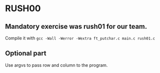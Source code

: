 # RUSH00

## Mandatory exercise was rush01 for our team.
Compile it with `gcc -Wall -Werror -Wextra ft_putchar.c main.c rush01.c`

## Optional part
Use argvs to pass row and column to the program.